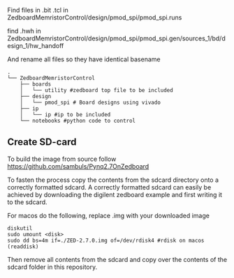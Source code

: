 Find files in .bit .tcl in
ZedboardMemristorControl/design/pmod_spi/pmod_spi.runs

find .hwh in
ZedboardMemristorControl/design/pmod_spi/pmod_spi.gen/sources_1/bd/design_1/hw_handoff

And rename all files so they have identical basename

```
.
└── ZedboardMemristorControl
    ├── boards
    │   └── utility #zedboard top file to be included
    ├── design
    │   └── pmod_spi # Board designs using vivado
    ├── ip
    │   └── ip #ip to be included
    └── notebooks #python code to control
```

## Create SD-card
To build the image from source follow https://github.com/sambuls/Pynq2.7OnZedboard

To fasten the process copy the contents from the sdcard directory onto a correctly formatted sdcard.
A correctly formatted sdcard can easily be achieved by downloading the digilent zedboard example and first writing it to the sdcard.

For macos do the following, replace .img with your downloaded image
```shell
diskutil
sudo umount <disk>
sudo dd bs=4m if=./ZED-2.7.0.img of=/dev/rdisk4 #rdisk on macos (readdisk)
```

Then remove all contents from the sdcard and copy over the contents of the sdcard folder in this repository.
